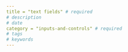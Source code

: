 ```yaml
---
title = "text fields" # required 
# description
# date 
category = "inputs-and-controls" # required 
# tags
# keywords
---
```

